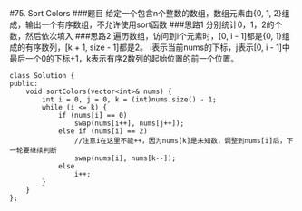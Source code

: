 #75. Sort Colors
###题目
给定一个包含n个整数的数组，数组元素由{0, 1, 2}组成，输出一个有序数组，不允许使用sort函数
###思路1
分别统计0，1，2的个数，然后依次填入
###思路2
遍历数组，访问到i个元素时，[0, i - 1]都是{0, 1}组成的有序数列，[k + 1, size - 1]都是2。
i表示当前nums的下标，j表示[0, i - 1]中最后一个0的下标+1，k表示有序2数列的起始位置的前一个位置。
```
class Solution {
public:
    void sortColors(vector<int>& nums) {
        int i = 0, j = 0, k = (int)nums.size() - 1;
        while (i <= k) {
            if (nums[i] == 0)
                swap(nums[i++], nums[j++]);
            else if (nums[i] == 2)
                //注意i在这里不能++，因为nums[k]是未知数，调整到nums[i]后，下一轮要继续判断
                swap(nums[i], nums[k--]);
            else
                i++;
        }
    }
};
```
